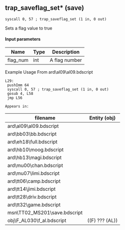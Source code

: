 ## trap_saveflag_set* (save)

`syscall 0, 57 ; trap_saveflag_set (1 in, 0 out)`

Sets a flag value to true

#### Input parameters
| Name | Type | Description
|------|------|------------
| flag_num   | int   | A flag number


Example Usage From ard\al09\al09.bdscript
```plaintext
L29:
 pushImm 64
 syscall 0, 57 ; trap_saveflag_set (1 in, 0 out)
 gosub 4, L58
 jmp L56
```





	Appears in:
| filename | Entity (obj)
|----------|-------------
| ard\al09\al09.bdscript       |           
| ard\bb03\bb.bdscript       |           
| ard\eh18\full.bdscript       |           
| ard\hb10\moog.bdscript       |           
| ard\hb13\magi.bdscript       |           
| ard\mu00\chan.bdscript       |           
| ard\mu07\limi.bdscript       |           
| ard\tt06\camp.bdscript       |           
| ard\tt14\jimi.bdscript       |           
| ard\tt28\driv.bdscript       |           
| ard\tt32\game.bdscript       |           
| msn\TT02_MS201\save.bdscript       |           
| obj\F_AL030\f_al.bdscript       | ((F) ??? (AL))          



